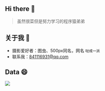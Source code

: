 ## Hi there 👋
> 虽然很菜但是努力学习的程序猿弟弟
## 关于我 👦
- 摄影爱好者：图虫、500px同名，网名 `哒成一派`
- 联系我：841116931@qq.com
## Data 😄
<img align="center" src="https://github-readme-stats.vercel.app/api?username=libinkai&show_icons=true&icon_color=0366d6&text_color=24292e&bg_color=ffffff&hide_title=true"/>
